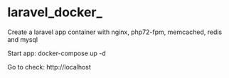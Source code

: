 # laravel_docker_
Create a laravel app container with nginx, php72-fpm, memcached, redis and mysql

Start app:   docker-compose up -d

Go to check:  http://localhost
